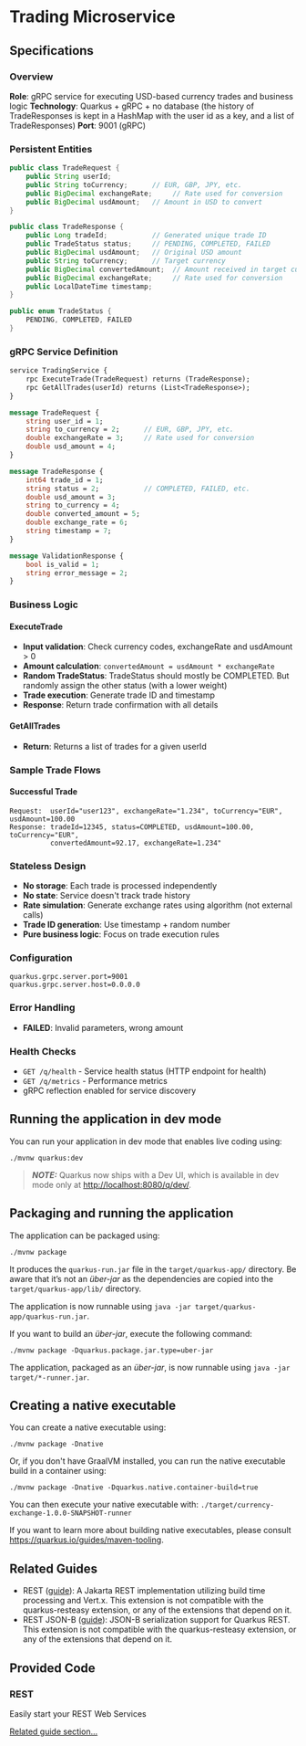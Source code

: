# Trading Microservice

## Specifications

### Overview
**Role**: gRPC service for executing USD-based currency trades and business logic
**Technology**: Quarkus + gRPC + no database (the history of TradeResponses is kept in a HashMap with the user id as a key, and a list of TradeResponses)
**Port**: 9001 (gRPC)

### Persistent Entities

```java
public class TradeRequest {
    public String userId;
    public String toCurrency;      // EUR, GBP, JPY, etc.
    public BigDecimal exchangeRate;     // Rate used for conversion
    public BigDecimal usdAmount;   // Amount in USD to convert
}

public class TradeResponse {
    public Long tradeId;           // Generated unique trade ID
    public TradeStatus status;     // PENDING, COMPLETED, FAILED
    public BigDecimal usdAmount;   // Original USD amount
    public String toCurrency;      // Target currency
    public BigDecimal convertedAmount;  // Amount received in target currency
    public BigDecimal exchangeRate;     // Rate used for conversion
    public LocalDateTime timestamp;
}

public enum TradeStatus {
    PENDING, COMPLETED, FAILED
}
```

### gRPC Service Definition
```protobuf
service TradingService {
    rpc ExecuteTrade(TradeRequest) returns (TradeResponse);
    rpc GetAllTrades(userId) returns (List<TradeResponse>);
}

message TradeRequest {
    string user_id = 1;
    string to_currency = 2;      // EUR, GBP, JPY, etc.
    double exchangeRate = 3;     // Rate used for conversion
    double usd_amount = 4;
}

message TradeResponse {
    int64 trade_id = 1;
    string status = 2;           // COMPLETED, FAILED, etc.
    double usd_amount = 3;
    string to_currency = 4;
    double converted_amount = 5;
    double exchange_rate = 6;
    string timestamp = 7;
}

message ValidationResponse {
    bool is_valid = 1;
    string error_message = 2;
}
```

### Business Logic

#### ExecuteTrade
- **Input validation**: Check currency codes, exchangeRate and usdAmount > 0
- **Amount calculation**: `convertedAmount = usdAmount * exchangeRate`
- **Random TradeStatus**: TradeStatus should mostly be COMPLETED. But randomly assign the other status (with a lower weight)
- **Trade execution**: Generate trade ID and timestamp
- **Response**: Return trade confirmation with all details

#### GetAllTrades
- **Return**: Returns a list of trades for a given userId

### Sample Trade Flows

#### Successful Trade
```
Request:  userId="user123", exchangeRate="1.234", toCurrency="EUR", usdAmount=100.00
Response: tradeId=12345, status=COMPLETED, usdAmount=100.00, toCurrency="EUR", 
          convertedAmount=92.17, exchangeRate=1.234"
```

### Stateless Design
- **No storage**: Each trade is processed independently
- **No state**: Service doesn't track trade history
- **Rate simulation**: Generate exchange rates using algorithm (not external calls)
- **Trade ID generation**: Use timestamp + random number
- **Pure business logic**: Focus on trade execution rules


### Configuration
```properties
quarkus.grpc.server.port=9001
quarkus.grpc.server.host=0.0.0.0
```

### Error Handling
- **FAILED**: Invalid parameters, wrong amount

### Health Checks
- `GET /q/health` - Service health status (HTTP endpoint for health)
- `GET /q/metrics` - Performance metrics
- gRPC reflection enabled for service discovery

## Running the application in dev mode

You can run your application in dev mode that enables live coding using:

```shell script
./mvnw quarkus:dev
```

> **_NOTE:_**  Quarkus now ships with a Dev UI, which is available in dev mode only at <http://localhost:8080/q/dev/>.

## Packaging and running the application

The application can be packaged using:

```shell script
./mvnw package
```

It produces the `quarkus-run.jar` file in the `target/quarkus-app/` directory.
Be aware that it’s not an _über-jar_ as the dependencies are copied into the `target/quarkus-app/lib/` directory.

The application is now runnable using `java -jar target/quarkus-app/quarkus-run.jar`.

If you want to build an _über-jar_, execute the following command:

```shell script
./mvnw package -Dquarkus.package.jar.type=uber-jar
```

The application, packaged as an _über-jar_, is now runnable using `java -jar target/*-runner.jar`.

## Creating a native executable

You can create a native executable using:

```shell script
./mvnw package -Dnative
```

Or, if you don't have GraalVM installed, you can run the native executable build in a container using:

```shell script
./mvnw package -Dnative -Dquarkus.native.container-build=true
```

You can then execute your native executable with: `./target/currency-exchange-1.0.0-SNAPSHOT-runner`

If you want to learn more about building native executables, please consult <https://quarkus.io/guides/maven-tooling>.

## Related Guides

- REST ([guide](https://quarkus.io/guides/rest)): A Jakarta REST implementation utilizing build time processing and Vert.x. This extension is not compatible with the quarkus-resteasy extension, or any of the extensions that depend on it.
- REST JSON-B ([guide](https://quarkus.io/guides/rest#json-serialisation)): JSON-B serialization support for Quarkus REST. This extension is not compatible with the quarkus-resteasy extension, or any of the extensions that depend on it.

## Provided Code

### REST

Easily start your REST Web Services

[Related guide section...](https://quarkus.io/guides/getting-started-reactive#reactive-jax-rs-resources)
